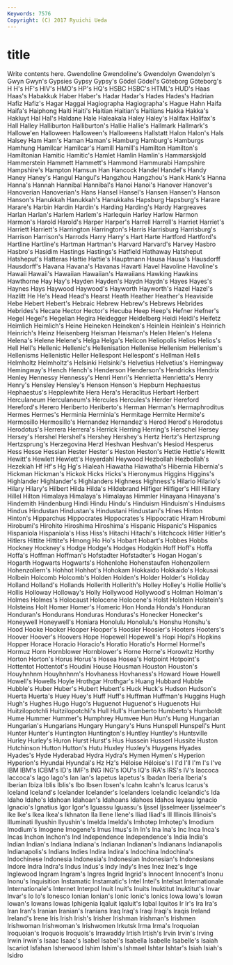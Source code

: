 ```yaml
---
Keywords: 7576 
Copyright: (C) 2017 Ryuichi Ueda
---
```


# title

Write contents here.
Gwendoline Gwendoline's Gwendolyn Gwendolyn's Gwyn Gwyn's Gypsies
Gypsy Gypsy's Gödel Gödel's Göteborg Göteborg's H H's HF's HIV's
HMO's HP's HQ's HSBC HSBC's HTML's HUD's Haas Haas's Habakkuk
Haber Haber's Hadar Hadar's Hades Hades's Hadrian Hafiz Hafiz's Hagar
Haggai Hagiographa Hagiographa's Hague Hahn Haifa Haifa's Haiphong Haiti Haiti's
Haitian Haitian's Haitians Hakka Hakka's Hakluyt Hal Hal's Haldane Hale
Haleakala Haley Haley's Halifax Halifax's Hall Halley Halliburton Halliburton's Hallie
Hallie's Hallmark Hallmark's Hallowe'en Halloween Halloween's Halloweens Hallstatt Halon Halon's
Hals Halsey Ham Ham's Haman Haman's Hamburg Hamburg's Hamburgs Hamhung
Hamilcar Hamilcar's Hamill Hamill's Hamilton Hamilton's Hamiltonian Hamitic Hamitic's Hamlet
Hamlin Hamlin's Hammarskjold Hammerstein Hammett Hammett's Hammond Hammurabi Hampshire Hampshire's
Hampton Hamsun Han Hancock Handel Handel's Handy Haney Haney's Hangul
Hangul's Hangzhou Hangzhou's Hank Hank's Hanna Hanna's Hannah Hannibal Hannibal's
Hanoi Hanoi's Hanover Hanover's Hanoverian Hanoverian's Hans Hansel Hansel's Hansen
Hansen's Hanson Hanson's Hanukkah Hanukkah's Hanukkahs Hapsburg Hapsburg's Harare Harare's
Harbin Hardin Hardin's Harding Harding's Hardy Hargreaves Harlan Harlan's Harlem
Harlem's Harlequin Harley Harlow Harmon Harmon's Harold Harold's Harper Harper's
Harrell Harrell's Harriet Harriet's Harriett Harriett's Harrington Harrington's Harris Harrisburg
Harrisburg's Harrison Harrison's Harrods Harry Harry's Hart Harte Hartford Hartford's
Hartline Hartline's Hartman Hartman's Harvard Harvard's Harvey Hasbro Hasbro's Hasidim
Hastings Hastings's Hatfield Hathaway Hatsheput Hatsheput's Hatteras Hattie Hattie's Hauptmann
Hausa Hausa's Hausdorff Hausdorff's Havana Havana's Havanas Havarti Havel Havoline
Havoline's Hawaii Hawaii's Hawaiian Hawaiian's Hawaiians Hawking Hawkins Hawthorne Hay
Hay's Hayden Hayden's Haydn Haydn's Hayes Hayes's Haynes Hays Haywood
Haywood's Hayworth Hayworth's Hazel Hazel's Hazlitt He He's Head Head's
Hearst Heath Heather Heather's Heaviside Hebe Hebert Hebert's Hebraic Hebrew
Hebrew's Hebrews Hebrides Hebrides's Hecate Hector Hector's Hecuba Heep Heep's
Hefner Hefner's Hegel Hegel's Hegelian Hegira Heidegger Heidelberg Heidi Heidi's
Heifetz Heimlich Heimlich's Heine Heineken Heineken's Heinlein Heinlein's Heinrich Heinrich's
Heinz Heisenberg Heisman Heisman's Helen Helen's Helena Helena's Helene Helene's
Helga Helga's Helicon Heliopolis Helios Helios's Hell Hell's Hellenic Hellenic's
Hellenisation Hellenise Hellenism Hellenism's Hellenisms Hellenistic Heller Hellespont Hellespont's Hellman
Hells Helmholtz Helmholtz's Helsinki Helsinki's Helvetius Helvetius's Hemingway Hemingway's Hench
Hench's Henderson Henderson's Hendricks Hendrix Henley Hennessy Hennessy's Henri Henri's
Henrietta Henrietta's Henry Henry's Hensley Hensley's Henson Henson's Hepburn Hephaestus
Hephaestus's Hepplewhite Hera Hera's Heraclitus Herbart Herbert Herculaneum Herculaneum's Hercules
Hercules's Herder Hereford Hereford's Herero Heriberto Heriberto's Herman Herman's Hermaphroditus
Hermes Hermes's Herminia Herminia's Hermitage Hermite Hermite's Hermosillo Hermosillo's Hernandez
Hernandez's Herod Herod's Herodotus Herodotus's Herrera Herrera's Herrick Herring Herring's
Herschel Hersey Hersey's Hershel Hershel's Hershey Hershey's Hertz Hertz's Hertzsprung
Hertzsprung's Herzegovina Herzl Heshvan Heshvan's Hesiod Hesperus Hess Hesse Hessian
Hester Hester's Heston Heston's Hettie Hettie's Hewitt Hewitt's Hewlett Hewlett's
Heyerdahl Heywood Hezbollah Hezbollah's Hezekiah Hf Hf's Hg Hg's Hialeah
Hiawatha Hiawatha's Hibernia Hibernia's Hickman Hickman's Hickok Hicks Hicks's Hieronymus
Higgins Higgins's Highlander Highlander's Highlanders Highness Highness's Hilario Hilario's Hilary
Hilary's Hilbert Hilda Hilda's Hildebrand Hilfiger Hilfiger's Hill Hillary Hillel
Hilton Himalaya Himalaya's Himalayas Himmler Hinayana Hinayana's Hindemith Hindenburg Hindi
Hindu Hindu's Hinduism Hinduism's Hinduisms Hindus Hindustan Hindustan's Hindustani Hindustani's
Hines Hinton Hinton's Hipparchus Hippocrates Hippocrates's Hippocratic Hiram Hirobumi Hirobumi's
Hirohito Hiroshima Hiroshima's Hispanic Hispanic's Hispanics Hispaniola Hispaniola's Hiss Hiss's
Hitachi Hitachi's Hitchcock Hitler Hitler's Hitlers Hittite Hittite's Hmong Ho
Ho's Hobart Hobart's Hobbes Hobbs Hockney Hockney's Hodge Hodge's Hodges
Hodgkin Hoff Hoff's Hoffa Hoffa's Hoffman Hoffman's Hofstadter Hofstadter's Hogan
Hogan's Hogarth Hogwarts Hogwarts's Hohenlohe Hohenstaufen Hohenzollern Hohenzollern's Hohhot Hohhot's
Hohokam Hokkaido Hokkaido's Hokusai Holbein Holcomb Holcomb's Holden Holden's Holder
Holder's Holiday Holland Holland's Hollands Hollerith Hollerith's Holley Holley's Hollie
Hollie's Hollis Holloway Holloway's Holly Hollywood Hollywood's Holman Holman's Holmes
Holmes's Holocaust Holocene Holocene's Holst Holstein Holstein's Holsteins Holt Homer
Homer's Homeric Hon Honda Honda's Honduran Honduran's Hondurans Honduras Honduras's
Honecker Honecker's Honeywell Honeywell's Honiara Honolulu Honolulu's Honshu Honshu's Hood
Hooke Hooker Hooper Hooper's Hoosier Hoosier's Hooters Hooters's Hoover Hoover's
Hoovers Hope Hopewell Hopewell's Hopi Hopi's Hopkins Hopper Horace Horacio
Horacio's Horatio Horatio's Hormel Hormel's Hormuz Horn Hornblower Hornblower's Horne
Horne's Horowitz Horthy Horton Horton's Horus Horus's Hosea Hosea's Hotpoint
Hotpoint's Hottentot Hottentot's Houdini House Housman Houston Houston's Houyhnhnm Houyhnhnm's
Hovhaness Hovhaness's Howard Howe Howell Howell's Howells Hoyle Hrothgar Hrothgar's
Huang Hubbard Hubble Hubble's Huber Huber's Hubert Hubert's Huck Huck's
Hudson Hudson's Huerta Huerta's Huey Huey's Huff Huff's Huffman Huffman's
Huggins Hugh Hugh's Hughes Hugo Hugo's Huguenot Huguenot's Huguenots Hui
Huitzilopotchli Huitzilopotchli's Hull Hull's Humberto Humberto's Humboldt Hume Hummer Hummer's
Humphrey Humvee Hun Hun's Hung Hungarian Hungarian's Hungarians Hungary Hungary's
Huns Hunspell Hunspell's Hunt Hunter Hunter's Huntington Huntington's Huntley Huntley's
Huntsville Hurley Hurley's Huron Hurst Hurst's Hus Hussein Husserl Hussite
Huston Hutchinson Hutton Hutton's Hutu Huxley Huxley's Huygens Hyades Hyades's
Hyde Hyderabad Hydra Hydra's Hymen Hymen's Hyperion Hyperion's Hyundai Hyundai's
Hz Hz's Héloise Héloise's I I'd I'll I'm I's I've
IBM IBM's ICBM's ID's IMF's ING ING's IOU's IQ's IRA's
IRS's IV's Iaccoca Iaccoca's Iago Iago's Ian Ian's Iapetus Iapetus's
Ibadan Iberia Iberia's Iberian Ibiza Iblis Iblis's Ibo Ibsen Ibsen's
Icahn Icahn's Icarus Icarus's Iceland Iceland's Icelander Icelander's Icelanders Icelandic
Icelandic's Ida Idaho Idaho's Idahoan Idahoan's Idahoans Idahoes Idahos Ieyasu
Ignacio Ignacio's Ignatius Igor Igor's Iguassu Iguassu's Ijssel Ijsselmeer Ijsselmeer's
Ike Ike's Ikea Ikea's Ikhnaton Ila Ilene Ilene's Iliad Iliad's
Ill Illinois Illinois's Illuminati Ilyushin Ilyushin's Imelda Imelda's Imhotep Imhotep's
Imodium Imodium's Imogene Imogene's Imus Imus's In In's Ina Ina's
Inc Inca Inca's Incas Inchon Inchon's Ind Independence Independence's India
India's Indian Indian's Indiana Indiana's Indianan Indianan's Indianans Indianapolis Indianapolis's
Indians Indies Indira Indira's Indochina Indochina's Indochinese Indonesia Indonesia's Indonesian
Indonesian's Indonesians Indore Indra Indra's Indus Indus's Indy Indy's Ines
Inez Inez's Inge Inglewood Ingram Ingram's Ingres Ingrid Ingrid's Innocent
Innocent's Inonu Inonu's Inquisition Instamatic Instamatic's Intel Intel's Intelsat Internationale
Internationale's Internet Interpol Inuit Inuit's Inuits Inuktitut Inuktitut's Invar Invar's
Io Io's Ionesco Ionian Ionian's Ionic Ionic's Ionics Iowa Iowa's
Iowan Iowan's Iowans Iowas Iphigenia Iqaluit Iqaluit's Iqbal Iquitos Ir
Ir's Ira Ira's Iran Iran's Iranian Iranian's Iranians Iraq Iraq's
Iraqi Iraqi's Iraqis Ireland Ireland's Irene Iris Irish Irish's Irisher
Irishman Irishman's Irishmen Irishwoman Irishwoman's Irishwomen Irkutsk Irma Irma's Iroquoian
Iroquoian's Iroquois Iroquois's Irrawaddy Irtish Irtish's Irvin Irvin's Irving Irwin
Irwin's Isaac Isaac's Isabel Isabel's Isabella Isabelle Isabelle's Isaiah Iscariot
Isfahan Isherwood Ishim Ishim's Ishmael Ishtar Ishtar's Isiah Isiah's Isidro
